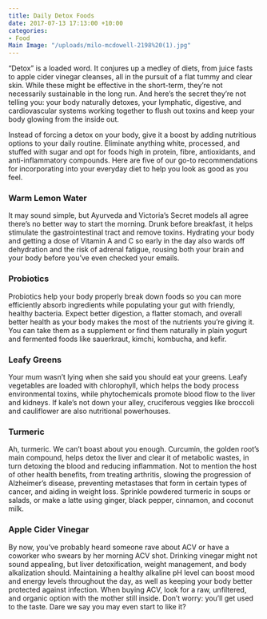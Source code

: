 ```yaml
---
title: Daily Detox Foods
date: 2017-07-13 17:13:00 +10:00
categories:
- Food
Main Image: "/uploads/milo-mcdowell-2198%20(1).jpg"
---
```


“Detox” is a loaded word. It conjures up a medley of diets, from juice fasts to apple cider vinegar cleanses, all in the pursuit of a flat tummy and clear skin. While these might be effective in the short-term, they’re not necessarily sustainable in the long run. And here’s the secret they’re not telling you: your body naturally detoxes, your lymphatic, digestive, and cardiovascular systems working together to flush out toxins and keep your body glowing from the inside out.
 
Instead of forcing a detox on your body, give it a boost by adding nutritious options to your daily routine. Eliminate anything white, processed, and stuffed with sugar and opt for foods high in protein, fibre, antioxidants, and anti-inflammatory compounds. Here are five of our go-to recommendations for incorporating into your everyday diet to help you look as good as you feel.

### Warm Lemon Water
It may sound simple, but Ayurveda and Victoria’s Secret models all agree there’s no better way to start the morning. Drunk before breakfast, it helps stimulate the gastrointestinal tract and remove toxins. Hydrating your body and getting a dose of Vitamin A and C so early in the day also wards off dehydration and the risk of adrenal fatigue, rousing both your brain and your body before you’ve even checked your emails.

### Probiotics
Probiotics help your body properly break down foods so you can more efficiently absorb ingredients while populating your gut with friendly, healthy bacteria. Expect better digestion, a flatter stomach, and overall better health as your body makes the most of the nutrients you’re giving it. You can take them as a supplement or find them naturally in plain yogurt and fermented foods like sauerkraut, kimchi, kombucha, and kefir.

### Leafy Greens
Your mum wasn’t lying when she said you should eat your greens. Leafy vegetables are loaded with chlorophyll, which helps the body process environmental toxins, while phytochemicals promote blood flow to the liver and kidneys. If kale’s not down your alley, cruciferous veggies like broccoli and cauliflower are also nutritional powerhouses.

### Turmeric
Ah, turmeric. We can’t boast about you enough. Curcumin, the golden root’s main compound, helps detox the liver and clear it of metabolic wastes, in turn detoxing the blood and reducing inflammation. Not to mention the host of other health benefits, from treating arthritis, slowing the progression of Alzheimer’s disease, preventing metastases that form in certain types of cancer, and aiding in weight loss. Sprinkle powdered turmeric in soups or salads, or make a latte using ginger, black pepper, cinnamon, and coconut milk.

### Apple Cider Vinegar
By now, you’ve probably heard someone rave about ACV or have a coworker who swears by her morning ACV shot. Drinking vinegar might not sound appealing, but liver detoxification, weight management, and body alkalization should. Maintaining a healthy alkaline pH level can boost mood and energy levels throughout the day, as well as keeping your body better protected against infection. When buying ACV, look for a raw, unfiltered, and organic option with the mother still inside. Don’t worry: you’ll get used to the taste. Dare we say you may even start to like it?